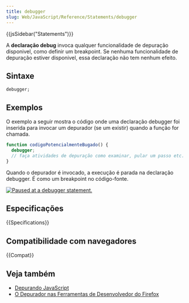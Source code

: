 ```yaml
---
title: debugger
slug: Web/JavaScript/Reference/Statements/debugger
---
```


{{jsSidebar("Statements")}}

A **declaração debug** invoca qualquer funcionalidade de depuração disponivel, como definir um breakpoint. Se nenhuma funcionalidade de depuração estiver disponivel, essa declaração não tem nenhum efeito.

## Sintaxe

```
debugger;
```

## Exemplos

O exemplo a seguir mostra o código onde uma declaração debugger foi inserida para invocar um depurador (se um existir) quando a função for chamada.

```js
function codigoPotencialmenteBugado() {
  debugger;
  // faça atividades de depuração como examinar, pular um passo etc.
}
```

Quando o depurador é invocado, a execução é parada na declaração debugger. É como um breakpoint no código-fonte.

[![Paused at a debugger statement.](screen_shot_2014-02-07_at_9.14.35_am.png)](screen_shot_2014-02-07_at_9.14.35_am.png)

## Especificações

{{Specifications}}

## Compatibilidade com navegadores

{{Compat}}

## Veja também

- [Depurando JavaScript](/pt-BR/docs/Debugging_JavaScript)
- [O Depurador nas Ferramentas de Desenvolvedor do Firefox](/pt-BR/docs/Tools/Debugger)
